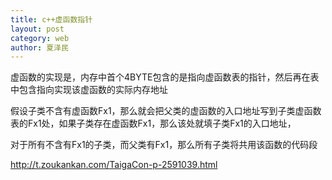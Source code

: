 ```yaml
---
title: c++虚函数指针
layout: post
category: web
author: 夏泽民
---
```

虚函数的实现是，内存中首个4BYTE包含的是指向虚函数表的指针，然后再在表中包含指向实现该虚函数的实际内存地址


<!-- more -->
假设子类不含有虚函数Fx1，那么就会把父类的虚函数的入口地址写到子类虚函数表的Fx1处，如果子类存在虚函数Fx1，那么该处就填子类Fx1的入口地址，

对于所有不含有Fx1的子类，而父类有Fx1，那么所有子类将共用该函数的代码段

http://t.zoukankan.com/TaigaCon-p-2591039.html
